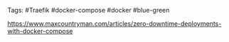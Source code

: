 
Tags: #Traefik #docker-compose #docker #blue-green 

https://www.maxcountryman.com/articles/zero-downtime-deployments-with-docker-compose